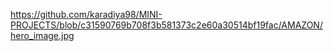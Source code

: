 https://github.com/karadiya98/MINI-PROJECTS/blob/c31590769b708f3b581373c2e60a30514bf19fac/AMAZON/hero_image.jpg
